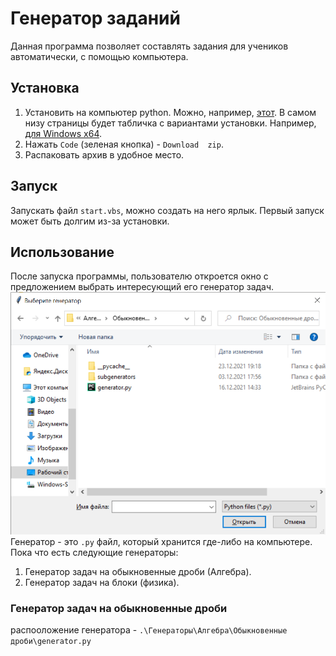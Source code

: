 # Генератор заданий
Данная программа позволяет составлять задания для учеников автоматически,
с помощью компьютера.
## Установка
1. Установить на компьютер python. Можно, например,
    [этот](https://www.python.org/downloads/release/python-399/).
    В самом низу страницы будет табличка с вариантами установки. Например, 
    [для Windows x64](https://www.python.org/ftp/python/3.9.9/python-3.9.9-amd64.exe).
2. Нажать `Code` \(зеленая кнопка) - `Download  zip`.
3. Распаковать архив в удобное место.
## Запуск
Запускать  файл `start.vbs`, можно создать на него ярлык.
Первый запуск может быть долгим из-за установки.
## Использование
После запуска программы, пользователю откроется окно с предложением выбрать интересующий его
генератор задач.  
![alt text](screenshots/gen_choise.png "интерфейс выбора генератора")
Генератор - это `.py` файл, который хранится где-либо на компьютере. Пока что
есть следующие генераторы:
1. Генератор задач на обыкновенные дроби \(Алгебра).
2. Генератор задач на блоки \(физика).
### Генератор задач на обыкновенные дроби
распооложение генератора - `.\Генераторы\Алгебра\Обыкновенные дроби\generator.py`